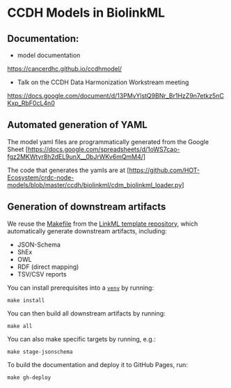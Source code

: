 # CCDH Models in BiolinkML

## Documentation:

* model documentation

https://cancerdhc.github.io/ccdhmodel/

* Talk on the CCDH Data Harmonization Workstream meeting

https://docs.google.com/document/d/13PMvYlstQ9BNr_Br1HzZ9n7etkz5nCKxp_RbF0cL4n0


## Automated generation of YAML

The model yaml files are programmatically generated from the Google Sheet [https://docs.google.com/spreadsheets/d/1oWS7cao-fgz2MKWtyr8h2dEL9unX__0bJrWKv6mQmM4/]

The code that generates the yamls are at [https://github.com/HOT-Ecosystem/crdc-node-models/blob/master/ccdh/biolinkml/cdm_biolinkml_loader.py]

## Generation of downstream artifacts

We reuse the [Makefile](https://en.wikipedia.org/wiki/Make_(software)) from the [LinkML template repository](https://github.com/linkml/linkml-template/), which automatically generate downstream artifacts, including:
 * JSON-Schema
 * ShEx
 * OWL
 * RDF (direct mapping)
 * TSV/CSV reports

You can install prerequisites into a [`venv`](https://docs.python.org/3/library/venv.html) by running:

```
make install
```

You can then build all downstream artifacts by running:

```
make all
```

You can also make specific targets by running, e.g.:

```
make stage-jsonschema
```

To build the documentation and deploy it to GitHub Pages, run:

```
make gh-deploy
```
